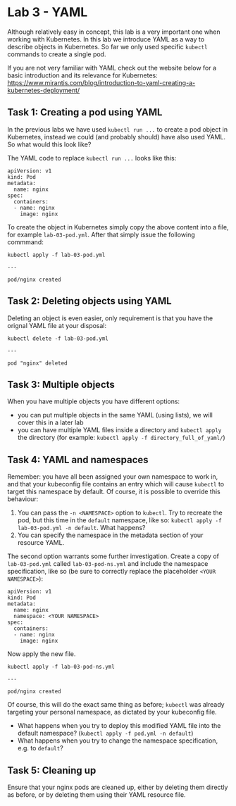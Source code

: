 # Lab 3 - YAML

Although relatively easy in concept, this lab is a very important one when 
working with Kubernetes.  In this lab we introduce YAML as a way to describe 
objects in Kubernetes.  So far we only used specific `kubectl` commands to 
create a single pod.

If you are not very familiar with YAML check out the website below for a basic
introduction and its relevance for Kubernetes:
https://www.mirantis.com/blog/introduction-to-yaml-creating-a-kubernetes-deployment/

## Task 1: Creating a pod using YAML

In the previous labs we have used `kubectl run ...` to create a
pod object in Kubernetes, instead we could (and probably should) have also
used YAML.  So what would this look like?

The YAML code to replace `kubectl run ...` looks like
this:

```
apiVersion: v1
kind: Pod
metadata:
  name: nginx
spec:
  containers:
  - name: nginx
    image: nginx
```

To create the object in Kubernetes simply copy the above content into a file,
for example `lab-03-pod.yml`.  After that simply issue the following
commmand:

```
kubectl apply -f lab-03-pod.yml

---

pod/nginx created
```

## Task 2: Deleting objects using YAML

Deleting an object is even easier, only requirement is that you have the orignal
YAML file at your disposal:

```
kubectl delete -f lab-03-pod.yml

---

pod "nginx" deleted
```

## Task 3: Multiple objects

When you have multiple objects you have different options:
* you can put multiple objects in the same YAML (using lists), we will cover 
this in a later lab
* you can have multiple YAML files inside a directory and `kubectl apply` the
directory (for example: `kubectl apply -f directory_full_of_yaml/`)

## Task 4: YAML and namespaces

Remember: you have all been assigned your own namespace to work in, and that your kubeconfig file contains an entry which will cause `kubectl` to target this namespace by default. Of course, it is possible to override this behaviour:
1. You can pass the `-n <NAMESPACE>` option to `kubectl`. Try to recreate the pod, but this time in the `default` namespace, like so: `kubectl apply -f lab-03-pod.yml -n default`. What happens?
2. You can specify the namespace in the metadata section of your resource YAML.

The second option warrants some further investigation. Create a copy of `lab-03-pod.yml` called `lab-03-pod-ns.yml` and include the namespace specification, like so (be sure to correctly replace the placeholder `<YOUR NAMESPACE>`):

```
apiVersion: v1
kind: Pod
metadata:
  name: nginx
  namespace: <YOUR NAMESPACE>
spec:
  containers:
  - name: nginx
    image: nginx
```

Now apply the new file.

```
kubectl apply -f lab-03-pod-ns.yml

---

pod/nginx created
```

Of course, this will do the exact same thing as before; `kubectl` was already targeting your personal namespace, as dictated by your kubeconfig file.

* What happens when you try to deploy this modified YAML file into the default namespace? (`kubectl apply -f pod.yml -n default`)
* What happens when you try to change the namespace specification, e.g. to `default`?

## Task 5: Cleaning up

Ensure that your nginx pods are cleaned up, either by deleting them directly as before, or by deleting them using their YAML resource file.
